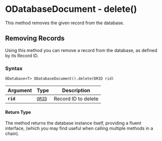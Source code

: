 
# ODatabaseDocument - delete()

This method removes the given record from the database.

## Removing Records

Using this method you can remove a record from the database, as defined by its Record ID.

### Syntax

```
ODatabase<T> ODatabaseDocument().delete(ORID rid)
```

| Argument | Type | Description |
|---|---|---|
| **`rid`** | [`ORID`](../ORID.md) | Record ID to delete |

#### Return Type

The method returns the database instance itself, providing a fluent interface, (which you may find useful when calling multiple methods in a chain).

